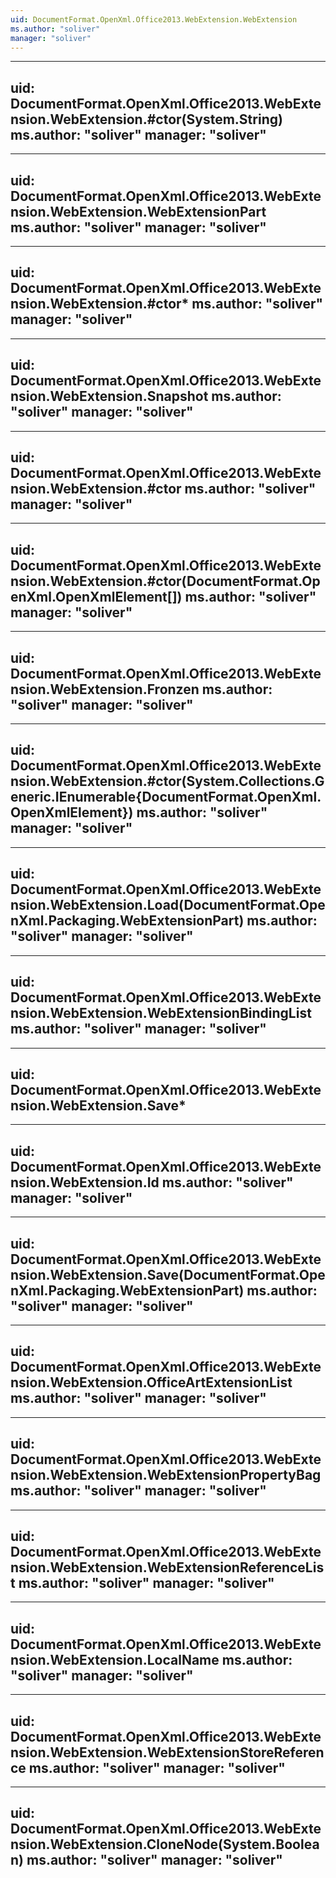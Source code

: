 ```yaml
---
uid: DocumentFormat.OpenXml.Office2013.WebExtension.WebExtension
ms.author: "soliver"
manager: "soliver"
---
```


---
uid: DocumentFormat.OpenXml.Office2013.WebExtension.WebExtension.#ctor(System.String)
ms.author: "soliver"
manager: "soliver"
---

---
uid: DocumentFormat.OpenXml.Office2013.WebExtension.WebExtension.WebExtensionPart
ms.author: "soliver"
manager: "soliver"
---

---
uid: DocumentFormat.OpenXml.Office2013.WebExtension.WebExtension.#ctor*
ms.author: "soliver"
manager: "soliver"
---

---
uid: DocumentFormat.OpenXml.Office2013.WebExtension.WebExtension.Snapshot
ms.author: "soliver"
manager: "soliver"
---

---
uid: DocumentFormat.OpenXml.Office2013.WebExtension.WebExtension.#ctor
ms.author: "soliver"
manager: "soliver"
---

---
uid: DocumentFormat.OpenXml.Office2013.WebExtension.WebExtension.#ctor(DocumentFormat.OpenXml.OpenXmlElement[])
ms.author: "soliver"
manager: "soliver"
---

---
uid: DocumentFormat.OpenXml.Office2013.WebExtension.WebExtension.Fronzen
ms.author: "soliver"
manager: "soliver"
---

---
uid: DocumentFormat.OpenXml.Office2013.WebExtension.WebExtension.#ctor(System.Collections.Generic.IEnumerable{DocumentFormat.OpenXml.OpenXmlElement})
ms.author: "soliver"
manager: "soliver"
---

---
uid: DocumentFormat.OpenXml.Office2013.WebExtension.WebExtension.Load(DocumentFormat.OpenXml.Packaging.WebExtensionPart)
ms.author: "soliver"
manager: "soliver"
---

---
uid: DocumentFormat.OpenXml.Office2013.WebExtension.WebExtension.WebExtensionBindingList
ms.author: "soliver"
manager: "soliver"
---

---
uid: DocumentFormat.OpenXml.Office2013.WebExtension.WebExtension.Save*
---

---
uid: DocumentFormat.OpenXml.Office2013.WebExtension.WebExtension.Id
ms.author: "soliver"
manager: "soliver"
---

---
uid: DocumentFormat.OpenXml.Office2013.WebExtension.WebExtension.Save(DocumentFormat.OpenXml.Packaging.WebExtensionPart)
ms.author: "soliver"
manager: "soliver"
---

---
uid: DocumentFormat.OpenXml.Office2013.WebExtension.WebExtension.OfficeArtExtensionList
ms.author: "soliver"
manager: "soliver"
---

---
uid: DocumentFormat.OpenXml.Office2013.WebExtension.WebExtension.WebExtensionPropertyBag
ms.author: "soliver"
manager: "soliver"
---

---
uid: DocumentFormat.OpenXml.Office2013.WebExtension.WebExtension.WebExtensionReferenceList
ms.author: "soliver"
manager: "soliver"
---

---
uid: DocumentFormat.OpenXml.Office2013.WebExtension.WebExtension.LocalName
ms.author: "soliver"
manager: "soliver"
---

---
uid: DocumentFormat.OpenXml.Office2013.WebExtension.WebExtension.WebExtensionStoreReference
ms.author: "soliver"
manager: "soliver"
---

---
uid: DocumentFormat.OpenXml.Office2013.WebExtension.WebExtension.CloneNode(System.Boolean)
ms.author: "soliver"
manager: "soliver"
---
